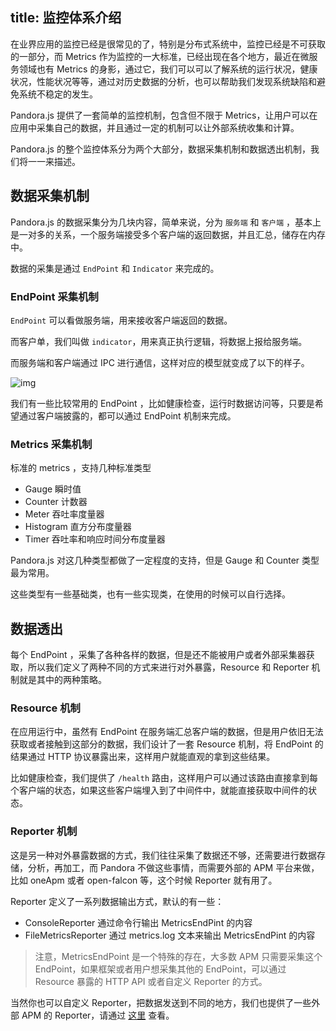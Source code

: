 title: 监控体系介绍
---

在业界应用的监控已经是很常见的了，特别是分布式系统中，监控已经是不可获取的一部分，而 Metrics 作为监控的一大标准，已经出现在各个地方，最近在微服务领域也有 Metrics 的身影，通过它，我们可以可以了解系统的运行状况，健康状况，性能状况等等，通过对历史数据的分析，也可以帮助我们发现系统缺陷和避免系统不稳定的发生。

Pandora.js 提供了一套简单的监控机制，包含但不限于 Metrics，让用户可以在应用中采集自己的数据，并且通过一定的机制可以让外部系统收集和计算。

Pandora.js 的整个监控体系分为两个大部分，数据采集机制和数据透出机制，我们将一一来描述。

## 数据采集机制

Pandora.js 的数据采集分为几块内容，简单来说，分为 `服务端` 和 `客户端` ，基本上是一对多的关系，一个服务端接受多个客户端的返回数据，并且汇总，储存在内存中。

数据的采集是通过 `EndPoint` 和 `Indicator` 来完成的。

### EndPoint 采集机制

`EndPoint` 可以看做服务端，用来接收客户端返回的数据。

而客户单，我们叫做 `indicator`，用来真正执行逻辑，将数据上报给服务端。

而服务端和客户端通过 IPC 进行通信，这样对应的模型就变成了以下的样子。

![img](https://img.alicdn.com/tfs/TB1iGClih6I8KJjy0FgXXXXzVXa-462-199.png)

我们有一些比较常用的 EndPoint ，比如健康检查，运行时数据访问等，只要是希望通过客户端披露的，都可以通过 EndPoint 机制来完成。


### Metrics 采集机制

标准的 metrics ，支持几种标准类型

- Gauge 瞬时值
- Counter 计数器
- Meter 吞吐率度量器
- Histogram 直方分布度量器
- Timer 吞吐率和响应时间分布度量器

Pandora.js 对这几种类型都做了一定程度的支持，但是 Gauge 和 Counter 类型最为常用。

这些类型有一些基础类，也有一些实现类，在使用的时候可以自行选择。

## 数据透出

每个 EndPoint ，采集了各种各样的数据，但是还不能被用户或者外部采集器获取，所以我们定义了两种不同的方式来进行对外暴露，Resource 和 Reporter 机制就是其中的两种策略。

### Resource 机制

在应用运行中，虽然有 EndPoint 在服务端汇总客户端的数据，但是用户依旧无法获取或者接触到这部分的数据，我们设计了一套 Resource 机制，将 EndPoint 的结果通过 HTTP 协议暴露出来，这样用户就能直观的拿到这些结果。

比如健康检查，我们提供了 `/health` 路由，这样用户可以通过该路由直接拿到每个客户端的状态，如果这些客户端埋入到了中间件中，就能直接获取中间件的状态。

### Reporter 机制

这是另一种对外暴露数据的方式，我们往往采集了数据还不够，还需要进行数据存储，分析，再加工，而 Pandora 不做这些事情，而需要外部的 APM 平台来做，比如 oneApm 或者 open-falcon 等，这个时候 Reporter 就有用了。

Reporter 定义了一系列数据输出方式，默认的有一些：

* ConsoleReporter 通过命令行输出 MetricsEndPint 的内容
* FileMetricsReporter 通过 metrics.log 文本来输出 MetricsEndPint 的内容


> 注意，MetricsEndPoint 是一个特殊的存在，大多数 APM 只需要采集这个 EndPoint，如果框架或者用户想采集其他的 EndPoint，可以通过 Resource 暴露的 HTTP API 或者自定义 Reporter 的方式。


当然你也可以自定义 Reporter，把数据发送到不同的地方，我们也提供了一些外部 APM 的 Reporter，请通过 [这里](https://www.npmjs.com/search?q=pandora-reporter) 查看。

